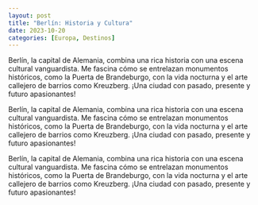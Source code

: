 ```yaml
---
layout: post
title: "Berlín: Historia y Cultura"
date: 2023-10-20
categories: [Europa, Destinos]
---
```


Berlín, la capital de Alemania, combina una rica historia con una escena cultural vanguardista.
Me fascina cómo se entrelazan monumentos históricos, como la Puerta de Brandeburgo,
con la vida nocturna y el arte callejero de barrios como Kreuzberg. ¡Una ciudad
con pasado, presente y futuro apasionantes!

Berlín, la capital de Alemania, combina una rica historia con una escena cultural vanguardista.
Me fascina cómo se entrelazan monumentos históricos, como la Puerta de Brandeburgo,
con la vida nocturna y el arte callejero de barrios como Kreuzberg. ¡Una ciudad
con pasado, presente y futuro apasionantes!

Berlín, la capital de Alemania, combina una rica historia con una escena cultural vanguardista.
Me fascina cómo se entrelazan monumentos históricos, como la Puerta de Brandeburgo,
con la vida nocturna y el arte callejero de barrios como Kreuzberg. ¡Una ciudad
con pasado, presente y futuro apasionantes!